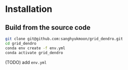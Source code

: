 # Installation

## Build from the source code

```sh
git clone git@github.com:sanghyukmoon/grid_dendro.git
cd grid_dendro
conda env create -f env.yml
conda activate grid_dendro
```

(TODO) add `env.yml`

